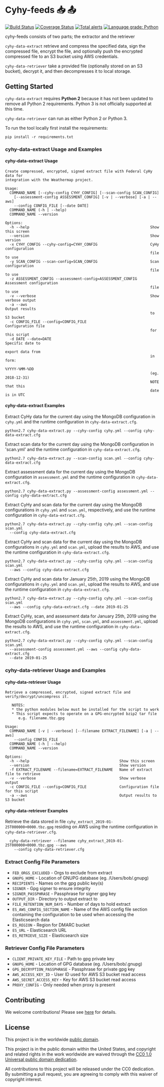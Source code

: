 # Cyhy-feeds 📥 📤 #

[![Build Status](https://travis-ci.com/cisagov/cyhy-feeds.svg?branch=develop)](https://travis-ci.com/cisagov/cyhy-feeds)
[![Coverage Status](https://coveralls.io/repos/github/cisagov/cyhy-feeds/badge.svg?branch=develop)](https://coveralls.io/github/cisagov/cyhy-feeds?branch=develop)
[![Total alerts](https://img.shields.io/lgtm/alerts/g/cisagov/cyhy-feeds.svg?logo=lgtm&logoWidth=18)](https://lgtm.com/projects/g/cisagov/cyhy-feeds/alerts/)
[![Language grade: Python](https://img.shields.io/lgtm/grade/python/g/cisagov/cyhy-feeds.svg?logo=lgtm&logoWidth=18)](https://lgtm.com/projects/g/cisagov/cyhy-feeds/context:python)

cyhy-feeds consists of two parts; the extractor and the retriever

`cyhy-data-extract` retrieve and compress the specified data, sign the compressed
file, encrypt the file, and optionally push the encrypted compressed file to an
S3 bucket using AWS credentials.

`cyhy-data-retriever` take a provided file (optionally stored on an S3 bucket),
decrypt it, and then decompresses it to local storage.

## Getting Started ##

`cyhy-data-extract` requires **Python 2** because it has not been updated
to remove all Python 2 requirements. Python 3 is not officially supported
at this time.

`cyhy-data-retriever` can run as either Python 2 or Python 3.

To run the tool locally first install the requirements:

```console
pip install -r requirements.txt
```

### cyhy-data-extract Usage and Examples ###

#### cyhy-data-extract Usage ####

```console
Create compressed, encrypted, signed extract file with Federal CyHy data for
integration with the Weathermap project.

Usage:
  COMMAND_NAME [--cyhy-config CYHY_CONFIG] [--scan-config SCAN_CONFIG]
    [--assessment-config ASSESSMENT_CONFIG] [-v | --verbose] [-a | --aws]
    --config CONFIG_FILE [--date DATE]
  COMMAND_NAME (-h | --help)
  COMMAND_NAME --version

Options:
  -h --help                                                       Show this screen
  --version                                                       Show version
  -x CYHY_CONFIG --cyhy-config=CYHY_CONFIG                        CyHy configuration
                                                                  file to use
  -y SCAN_CONFIG --scan-config=SCAN_CONFIG                        Scan configuration
                                                                  file to use
  -z ASSESSMENT_CONFIG --assessment-config=ASSESSMENT_CONFIG      Assessment configuration
                                                                  file to use
  -v --verbose                                                    Show verbose output
  -a --aws                                                        Output results
                                                                  to S3 bucket
  -c CONFIG_FILE --config=CONFIG_FILE                             Configuration file
                                                                  for this script
  -d DATE --date=DATE                                             Specific date to
                                                                  export data from
                                                                  in form:
                                                                  %YYYY-%MM-%DD
                                                                  (eg. 2018-12-31)
                                                                  NOTE that this
                                                                  date is in UTC

```

#### cyhy-data-extract Examples ####

Extract CyHy data for the current day using the MongoDB configuration in `cyhy.yml`
and the runtime configuration in `cyhy-data-extract.cfg`.

```console
python2.7 cyhy-data-extract.py --cyhy-config cyhy.yml --config cyhy-data-extract.cfg
```

Extract scan data for the current day using the MongoDB configuration in 'scan.yml'
and the runtime configuration in `cyhy-data-extract.cfg`.

```console
python2.7 cyhy-data-extract.py --scan-config scan.yml --config cyhy-data-extract.cfg
```

Extract assessment data for the current day using the MongoDB configuration in
`assessment.yml` and the runtime configuration in `cyhy-data-extract.cfg`.

```console
python2.7 cyhy-data-extract.py --assessment-config assessment.yml --config cyhy-data-extract.cfg
```

Extract CyHy and scan data for the current day using the MongoDB configurations
in `cyhy.yml` and `scan.yml`, respectively, and use the runtime configuration in
`cyhy-data-extract.cfg`.

```console
python2.7 cyhy-data-extract.py --cyhy-config cyhy.yml --scan-config scan.yml
  --config cyhy-data-extract.cfg
```

Extract CyHy and scan data for the current day using the MongoDB configurations
in `cyhy.yml` and `scan.yml`, upload the results to AWS, and use the runtime
configuration in `cyhy-data-extract.cfg`.

```console
python2.7 cyhy-data-extract.py --cyhy-config cyhy.yml --scan-config scan.yml
  --aws --config cyhy-data-extract.cfg
```

Extract CyHy and scan data for January 25th, 2019 using the MongoDB configurations
in `cyhy.yml` and `scan.yml`, upload the results to AWS, and use the runtime
configuration in `cyhy-data-extract.cfg`.

```console
python2.7 cyhy-data-extract.py --cyhy-config cyhy.yml --scan-config scan.yml
  --aws --config cyhy-data-extract.cfg --date 2019-01-25
```

Extract CyHy, scan, and assessment data for January 25th, 2019 using the MongoDB
configurations in `cyhy.yml`, `scan.yml`, and `assessment.yml`, upload the results
to AWS, and use the runtime configuration in `cyhy-data-extract.cfg`.

```console
python2.7 cyhy-data-extract.py --cyhy-config cyhy.yml --scan-config scan.yml
  --assessment-config assessment.yml --aws --config cyhy-data-extract.cfg
  --date 2019-01-25
```

### cyhy-data-retriever Usage and Examples ###

#### cyhy-data-retriever Usage ####

```console
Retrieve a compressed, encrypted, signed extract file and
verify/decrypt/uncompress it.

   NOTES:
   * the python modules below must be installed for the script to work
   * This script expects to operate on a GPG-encrypted bzip2 tar file
      e.g. filename.tbz.gpg

Usage:
  COMMAND_NAME [-v | --verbose] [--filename EXTRACT_FILENAME] [-a | --aws]
    --config CONFIG_FILE
  COMMAND_NAME (-h | --help)
  COMMAND_NAME --version

Options:
  -h --help                                         Show this screen
  --version                                         Show version
  -f EXTRACT_FILENAME --filename=EXTRACT_FILENAME   Name of extract file to retrieve
  -v --verbose                                      Show verbose output
  -c CONFIG_FILE --config=CONFIG_FILE               Configuration file for this script
  -a --aws                                          Output results to S3 bucket

```

#### cyhy-data-retriever Examples ####

Retrieve the data stored in file `cyhy_extract_2019-01-25T000000+0000.tbz.gpg`
residing on AWS using the runtime configuration in `cyhy-data-retriever.cfg`.

```console
  cyhy-data-retriever --filename cyhy_extract_2019-01-25T000000+0000.tbz.gpg --aws
    --config cyhy-data-retriever.cfg
```

### Extract Config File Parameters ###

* `FED_ORGS_EXCLUDED` - Orgs to exclude from extract
* `GNUPG_HOME` - Location of GNUPG database (eg. /Users/bob/.gnupg)
* `RECIPIENTS` - Names on the gpg public key(s)
* `SIGNER` - Gpg signer to ensure integrity
* `SIGNER_PASSPHRASE` - Passphrase for signer gpg key
* `OUTPUT_DIR` - Directory to output extract to
* `FILE_RETENTION_NUM_DAYS` - Number of days to hold extract
* `ES_AWS_CONFIG_SECTION_NAME` - Name of the AWS config file section
  containing the configuration to be used when accessing the
  Elasticsearch data
* `ES_REGION` - Region for DMARC bucket
* `ES_URL` - Elasticsearch URL
* `ES_RETRIEVE_SIZE` - Elasticsearch size

### Retriever Config File Parameters ###

* `CLIENT_PRIVATE_KEY_FILE` - Path to gpg private key
* `GNUPG_HOME` - Location of GPG database (eg. /Users/bob/.gnupg)
* `GPG_DECRYPTION_PASSPHRASE` - Passphrase for private gpg key
* `AWS_ACCESS_KEY_ID` - User ID used for AWS S3 bucket read access
* `AWS_SECRET_ACCESS_KEY` - Key for AWS S3 bucket read access
* `PROXY_CONFIG` - Only needed when proxy is present

## Contributing ##

We welcome contributions!  Please see [here](CONTRIBUTING.md) for
details.

## License ##

This project is in the worldwide [public domain](LICENSE.md).

This project is in the public domain within the United States, and
copyright and related rights in the work worldwide are waived through
the [CC0 1.0 Universal public domain
dedication](https://creativecommons.org/publicdomain/zero/1.0/).

All contributions to this project will be released under the CC0
dedication. By submitting a pull request, you are agreeing to comply
with this waiver of copyright interest.
